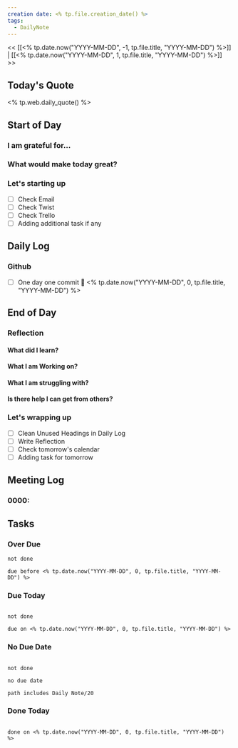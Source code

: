 ```yaml
---
creation date: <% tp.file.creation_date() %>
tags:
  - DailyNote
---
```


<< [[<% tp.date.now("YYYY-MM-DD", -1, tp.file.title, "YYYY-MM-DD") %>]] | [[<% tp.date.now("YYYY-MM-DD", 1, tp.file.title, "YYYY-MM-DD") %>]] >>

## Today's Quote
<% tp.web.daily_quote() %>

## Start of Day
### I am grateful for...

### What would make today great?

### Let's starting up
- [ ] Check Email
- [ ] Check Twist
- [ ] Check Trello
- [ ] Adding additional task if any

## Daily Log
### Github
- [ ] One day one commit 📅 <% tp.date.now("YYYY-MM-DD", 0, tp.file.title, "YYYY-MM-DD") %> 

## End of Day

### Reflection
#### What did I learn?

#### What I am Working on?

#### What I am struggling with?

#### Is there help I can get from others?

### Let's wrapping up
- [ ] Clean Unused Headings in Daily Log
- [ ] Write Reflection
- [ ] Check tomorrow's calendar
- [ ] Adding task for tomorrow

## Meeting Log
### 0000:

## Tasks

### Over Due
```tasks
not done

due before <% tp.date.now("YYYY-MM-DD", 0, tp.file.title, "YYYY-MM-DD") %>
```

### Due Today
```tasks

not done

due on <% tp.date.now("YYYY-MM-DD", 0, tp.file.title, "YYYY-MM-DD") %>

```

### No Due Date
```tasks

not done

no due date

path includes Daily Note/20

```

### Done Today
```tasks

done on <% tp.date.now("YYYY-MM-DD", 0, tp.file.title, "YYYY-MM-DD") %>

```